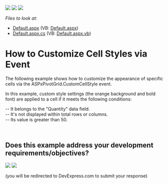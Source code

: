 <!-- default badges list -->
[![](https://img.shields.io/badge/Open_in_DevExpress_Support_Center-FF7200?style=flat-square&logo=DevExpress&logoColor=white)](https://supportcenter.devexpress.com/ticket/details/E1872)
[![](https://img.shields.io/badge/📖_How_to_use_DevExpress_Examples-e9f6fc?style=flat-square)](https://docs.devexpress.com/GeneralInformation/403183)
[![](https://img.shields.io/badge/💬_Leave_Feedback-feecdd?style=flat-square)](#does-this-example-address-your-development-requirementsobjectives)
<!-- default badges end -->
<!-- default file list -->
*Files to look at*:

* [Default.aspx](./CS/ASPxPivotGrid_CustCellsStylesViaEvents/Default.aspx) (VB: [Default.aspx](./VB/ASPxPivotGrid_CustCellsStylesViaEvents/Default.aspx))
* [Default.aspx.cs](./CS/ASPxPivotGrid_CustCellsStylesViaEvents/Default.aspx.cs) (VB: [Default.aspx.vb](./VB/ASPxPivotGrid_CustCellsStylesViaEvents/Default.aspx.vb))
<!-- default file list end -->
# How to Customize Cell Styles via Event


<p>The following example shows how to customize the appearance of specific cells via the ASPxPivotGrid.CustomCellStyle event.</p><p>In this example, custom style settings (the orange background and bold font) are applied to a cell if it meets the following conditions:</p><p>-- It belongs to the "Quantity" data field.<br />
-- It's not displayed within total rows or columns.<br />
-- Its value is greater than 50.</p>

<br/>


<!-- feedback -->
## Does this example address your development requirements/objectives?

[<img src="https://www.devexpress.com/support/examples/i/yes-button.svg"/>](https://www.devexpress.com/support/examples/survey.xml?utm_source=github&utm_campaign=how-to-customize-cell-styles-via-event-e1872&~~~was_helpful=yes) [<img src="https://www.devexpress.com/support/examples/i/no-button.svg"/>](https://www.devexpress.com/support/examples/survey.xml?utm_source=github&utm_campaign=how-to-customize-cell-styles-via-event-e1872&~~~was_helpful=no)

(you will be redirected to DevExpress.com to submit your response)
<!-- feedback end -->
